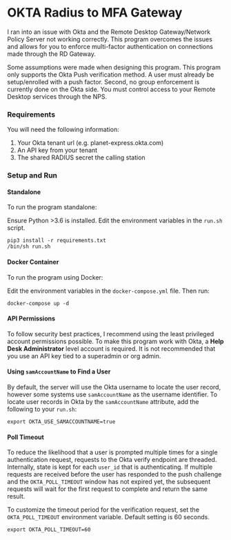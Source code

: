 # OKTA Radius to MFA Gateway

I ran into an issue with Okta and the Remote Desktop Gateway/Network Policy Server not working correctly. This program overcomes the issues and allows for you to enforce multi-factor authentication on connections made through the RD Gateway.

Some assumptions were made when designing this program. This program only supports the Okta Push verification method. A user must already be setup/enrolled with a push factor. Second, no group enforcement is currently done on the Okta side. You must control access to your Remote Desktop services through the NPS. 

### Requirements 

You will need the following information:
1. Your Okta tenant url (e.g. planet-express.okta.com)
2. An API key from your tenant
3. The shared RADIUS secret the calling station

### Setup and Run
#### Standalone
To run the program standalone:

Ensure Python >3.6 is installed. Edit the environment variables in the `run.sh` script.

```commandline
pip3 install -r requirements.txt
/bin/sh run.sh
```

#### Docker Container
To run the program using Docker:

Edit the environment variables in the `docker-compose.yml` file. Then run:

```commandline
docker-compose up -d
```

#### API Permissions

To follow security best practices, I recommend using the least privileged account permissions possible. To make this program work with Okta, a **Help Desk Administrator** level account is required. It is not recommended that you use an API key tied to a superadmin or org admin.

#### Using `samAccountName` to Find a User

By default, the server will use the Okta username to locate the user record, however some systems use `samAccountName` as the username identifier. To locate user records in Okta by the `samAccountName` attribute, add the following to your `run.sh`:

```shell
export OKTA_USE_SAMACCOUNTNAME=true
```

#### Poll Timeout

To reduce the likelihood that a user is prompted multiple times for a single authentication request, requests to the Okta verify endpoint are threaded. Internally, state is kept for each `user_id` that is authenticating. If multiple requests are received before the user has responded to the push challenge and the `OKTA_POLL_TIMEOUT` window has not expired yet, the subsequent requests will wait for the first request to complete and return the same result.

To customize the timeout period for the verification request, set the `OKTA_POLL_TIMEOUT` environment variable. Default setting is 60 seconds. 

```shell
export OKTA_POLL_TIMEOUT=60
```